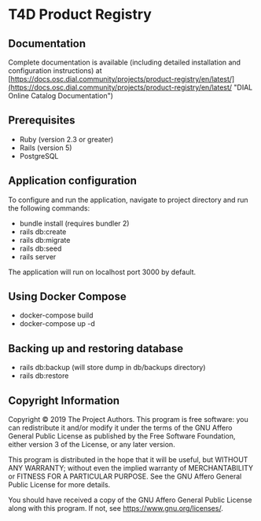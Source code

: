 # T4D Product Registry

## Documentation

Complete documentation is available (including detailed installation and configuration
instructions) at 
[https://docs.osc.dial.community/projects/product-registry/en/latest/](https://docs.osc.dial.community/projects/product-registry/en/latest/ "DIAL Online Catalog Documentation")

## Prerequisites

 * Ruby (version 2.3 or greater)
 * Rails (version 5)
 * PostgreSQL 

## Application configuration

To configure and run the application, navigate to project directory and run the following commands:

 * bundle install (requires bundler 2)
 * rails db:create
 * rails db:migrate
 * rails db:seed
 * rails server

The application will run on localhost port 3000 by default.


## Using Docker Compose

 * docker-compose build
 * docker-compose up -d


## Backing up and restoring database

 * rails db:backup   (will store dump in db/backups directory)
 * rails db:restore

## Copyright Information

Copyright © 2019 The Project Authors. This program is free software: you can 
redistribute it and/or modify it under the terms of the GNU Affero General 
Public License as published by the Free Software Foundation, either version 3 
of the License, or any later version.

This program is distributed in the hope that it will be useful, but WITHOUT ANY 
WARRANTY; without even the implied warranty of MERCHANTABILITY or FITNESS FOR A 
PARTICULAR PURPOSE. See the GNU Affero General Public License for more details.

You should have received a copy of the GNU Affero General Public License along 
with this program.  If not, see <https://www.gnu.org/licenses/>.